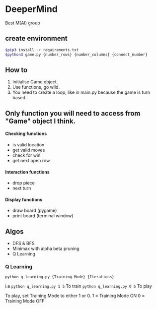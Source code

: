 # DeeperMind

Best M(AI) group

## create environment

```bash
$pip3 install -r requirements.txt
$python3 game.py {number_rows} {number_columns} {connect_number}
```

## How to

1. Initialise Game object.
2. Use functions, go wild.
3. You need to create a loop, like in main.py because the game is turn based.

## Only function you will need to access from "Game" object I think.

#### Checking functions

- is valid location
- get valid moves
- check for win
- get next open row

#### Interaction functions

- drop piece
- next turn

#### Display functions

- draw board (pygame)
- print board (terminal window)

## Algos

- DFS & BFS
- Minimax with alpha beta pruning
- Q Learning

### Q Learning

`python q_learning.py {Training Mode} {Iterations}`

i.e
`python q_learning.py 1 5` To train
`python q_learning.py 0 5` To play

To play, set Training Mode to either 1 or 0.
1 = Training Mode ON
0 = Training Mode OFF
